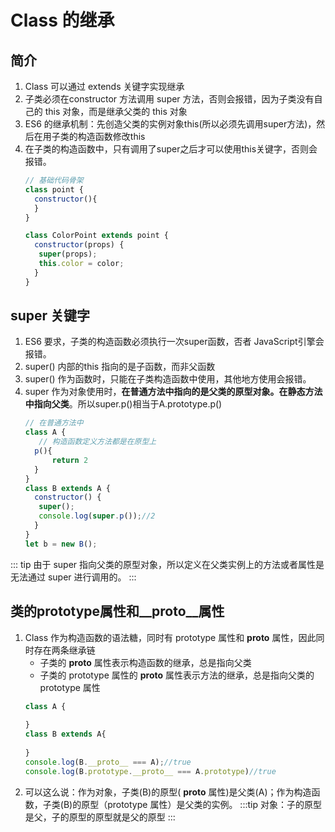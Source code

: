 # Class 的继承

## 简介
1. Class 可以通过 extends 关键字实现继承
2. 子类必须在constructor 方法调用 super 方法，否则会报错，因为子类没有自己的 this 对象，而是继承父类的 this 对象
3. ES6 的继承机制：先创造父类的实例对象this(所以必须先调用super方法)，然后在用子类的构造函数修改this
4. 在子类的构造函数中，只有调用了super之后才可以使用this关键字，否则会报错。
    ```js
    // 基础代码骨架
    class point {
      constructor(){    
      }
    }
    
    class ColorPoint extends point {
      constructor(props) {
       super(props);
       this.color = color;
      }
    }
    ```
## super 关键字
1. ES6 要求，子类的构造函数必须执行一次super函数，否者 JavaScript引擎会报错。
2. super() 内部的this 指向的是子函数，而非父函数
3. super() 作为函数时，只能在子类构造函数中使用，其他地方使用会报错。
4. super 作为对象使用时，**在普通方法中指向的是父类的原型对象。在静态方法中指向父类**。所以super.p()相当于A.prototype.p()
    ```js
    // 在普通方法中
    class A {
       // 构造函数定义方法都是在原型上
      p(){
          return 2
      }
    }
    class B extends A {
      constructor() {
       super();
       console.log(super.p());//2
      }
    }
    let b = new B();
    ```
::: tip
由于 super 指向父类的原型对象，所以定义在父类实例上的方法或者属性是无法通过 super 进行调用的。
:::
## 类的prototype属性和__proto__属性
1. Class 作为构造函数的语法糖，同时有 prototype 属性和 __proto__ 属性，因此同时存在两条继承链
    + 子类的 __proto__ 属性表示构造函数的继承，总是指向父类
    + 子类的 prototype 属性的 __proto__ 属性表示方法的继承，总是指向父类的 prototype 属性
    ```js
    class A {
      
    }
    class B extends A{
      
    }
    console.log(B.__proto__ === A);//true
    console.log(B.prototype.__proto__ === A.prototype)//true
    ```
2. 可以这么说：作为对象，子类(B)的原型( __proto__ 属性)是父类(A)；作为构造函数，子类(B)的原型（prototype 属性）是父类的实例。
:::tip
对象：子的原型是父，子的原型的原型就是父的原型
:::
